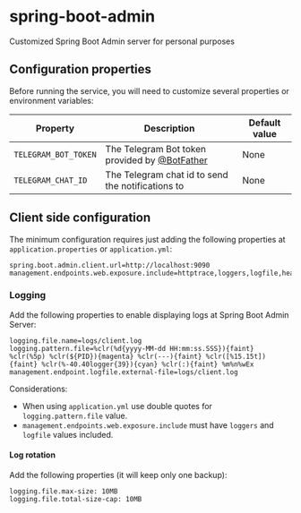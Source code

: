 # spring-boot-admin
Customized Spring Boot Admin server for personal purposes

## Configuration properties

Before running the service, you will need to customize several properties or environment variables:

Property | Description | Default value
--|--|--
``TELEGRAM_BOT_TOKEN`` | The Telegram Bot token provided by [@BotFather](https://t.me/botfather) | None
``TELEGRAM_CHAT_ID`` | The Telegram chat id to send the notifications to | None

## Client side configuration

The minimum configuration requires just adding the following properties at ``application.properties`` or ``application.yml``:

```properties
spring.boot.admin.client.url=http://localhost:9090
management.endpoints.web.exposure.include=httptrace,loggers,logfile,health,info,metrics
```

### Logging

Add the following properties to enable displaying logs at Spring Boot Admin Server:

```properties
logging.file.name=logs/client.log
logging.pattern.file=%clr(%d{yyyy-MM-dd HH:mm:ss.SSS}){faint} %clr(%5p) %clr(${PID}){magenta} %clr(---){faint} %clr([%15.15t]){faint} %clr(%-40.40logger{39}){cyan} %clr(:){faint} %m%n%wEx
management.endpoint.logfile.external-file=logs/client.log
```

Considerations:
- When using ``application.yml`` use double quotes for ``logging.pattern.file`` value.
- ``management.endpoints.web.exposure.include`` must have ``loggers`` and ``logfile`` values included.

#### Log rotation

Add the following properties (it will keep only one backup):

```properties
logging.file.max-size: 10MB
logging.file.total-size-cap: 10MB
```


